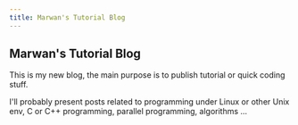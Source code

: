 ```yaml
---
title: Marwan's Tutorial Blog
---
```


## Marwan's Tutorial Blog

This is my new blog, the main purpose is to publish tutorial or quick coding
stuff.

I'll probably present posts related to programming under Linux or other Unix
env, C or C++ programming, parallel programming, algorithms …
